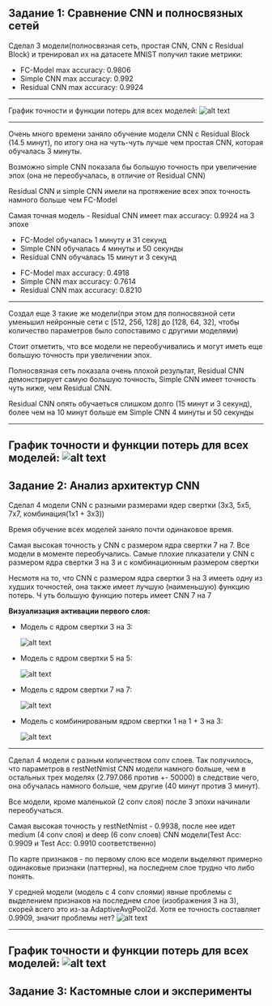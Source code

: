 ## Задание 1: Сравнение CNN и полносвязных сетей
Сделал 3 модели(полносвязная сеть, простая CNN, CNN с Residual Block) и тренировал их на датасете MNIST
получил такие метрики: 
<ul>
<li>FC-Model max accuracy: 0.9806
<li>Simple CNN max accuracy: 0.992
<li>Residual CNN max accuracy: 0.9924
</ul>

---
График точности и функции потерь для всех моделей:
![alt text](./images/MNIST_models_tests.png)

--- 

Очень много времени заняло обучение модели CNN с Residual Block (14.5 минут), по итогу она на чуть-чуть лучше чем простая CNN, которая обучалась 3 минуты.

Возможно simple CNN показала бы большую точность при увеличение эпох (она не переобучалась, в отличие от Residual CNN)

Residual CNN и simple CNN имели на протяжение всех эпох точность намного больше чем FC-Model

Самая точная модель - Residual CNN имеет max accuracy: 0.9924 на 3 эпохе



<ul>
<li>FC-Model обучалась 1 минуту и 31 секунд
<li>Simple CNN обучалась 4 минуты и 50 секунды
<li>Residual CNN обучалась 15 минут и 3 секунд
</ul>

<ul>
<li>FC-Model max accuracy: 0.4918
<li>Simple CNN max accuracy: 0.7614
<li>Residual CNN max accuracy: 0.8210
</ul>

***

Создал еще 3 такие же модели(при этом для полносвязной сети уменьшил нейронные сети с [512, 256, 128] до [128, 64, 32], чтобы количество параметров было сопоставимо с другими моделями)

Стоит отметить, что все модели не переобучивались и могут иметь еще большую точность при увеличении эпох. 

Полносвязная сеть показала очень плохой результат, Residual CNN демонстрирует самую большую точность, Simple CNN имеет точность чуть ниже, чем Residual CNN.

Residual CNN опять обучаеться слишком долго (15 минут и 3 секунд), более чем на 10 минут больше ем Simple CNN 4 минуты и 50 секунды

---
График точности и функции потерь для всех моделей:
![alt text](./images/CIFAR_models_tests.png)
---

## Задание 2: Анализ архитектур CNN


Сделал 4 модели CNN с разными размерами ядер свертки (3x3, 5x5, 7x7, комбинация(1x1 + 3x3))

Время обучение всех моделей заняло почти одинаковое время.

Самая высокая точность у CNN с размером ядра свертки 7 на 7. Все модели в моменте переобучались. 
Самые плохие плказатели у CNN с размером ядра свертки 3 на 3 и с комбинационным размером свертки

Несмотя на то, что CNN с размером ядра свертки 3 на 3 имееть одну из худших точностей, она также имеет лучшую (наименьшую) функцию потерь. Ч
уть большую функцию потерь имеет CNN 7 на 7

<b>Визуализация активации первого слоя:</b>
<ul>
<li> Модель с ядром свертки 3 на 3: </li>

![alt text](./images/CNN_3X3.png)

<li> Модель с ядром свертки 5 на 5: </li>

![alt text](./images/CNN_5X5.png)

<li> Модель с ядром свертки 7 на 7: </li>

![alt text](./images/CNN_7X7.png)

<li> Модель с комбинированым ядром свертки 1 на 1 + 3 на 3: </li>

![alt text](./images/CNN_combo.png)
</ul>

***

Сделал 4 модели с разным количеством conv слоев. 
Так получилось, что параметров в restNetNmist CNN модели намного больше, чем в остальных трех моделях (2.797.066 против +- 50000) в следствие чего, она обучалась намного больше, чем другие (40 минут против 3 минут). 

Все модели, кроме маленькой (2 conv слоя) после 3 эпохи начинали переобучаться. 

Самая высокая точность у restNetNmist - 0.9938, после нее идет medium (4 conv слоя) и deep (6 conv слоев) CNN модели(Test Acc: 0.9909 и Test Acc: 0.9910 соответственно)

По карте признаков - по первому слою все модели выделяют примерно одинаковые признаки (паттерны), на последнем слое трудно что либо понять. 

У средней модели (модель с 4 conv слоями) явные проблемы с выделением признаков на последнем слое (изображения 3 на 3), скорей всего это из-за AdaptiveAvgPool2d.
Хотя ее точность составляет 0.9909, значит проблемы нет?
![alt text](./images/4conv_layers_anomaly.png)

---
График точности и функции потерь для всех моделей:
![alt text](./images/conv_layers_models_tests.png)
--- 

## Задание 3: Кастомные слои и эксперименты